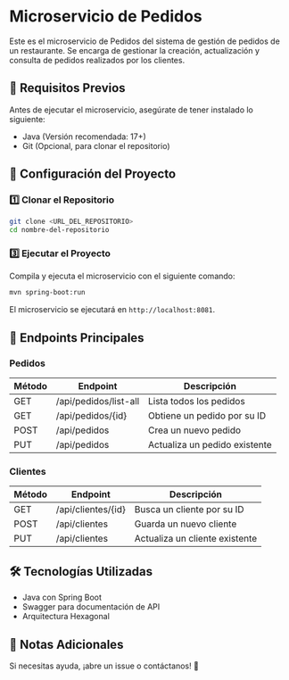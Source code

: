 # Microservicio de Pedidos

Este es el microservicio de Pedidos del sistema de gestión de pedidos de un restaurante. Se encarga de gestionar la creación, actualización y consulta de pedidos realizados por los clientes.

## 🚀 Requisitos Previos
Antes de ejecutar el microservicio, asegúrate de tener instalado lo siguiente:

- Java (Versión recomendada: 17+)
- Git (Opcional, para clonar el repositorio)

## 📂 Configuración del Proyecto

### 1️⃣ Clonar el Repositorio
```sh
git clone <URL_DEL_REPOSITORIO>
cd nombre-del-repositorio
```

### 3️⃣ Ejecutar el Proyecto
Compila y ejecuta el microservicio con el siguiente comando:

```sh
mvn spring-boot:run
```
El microservicio se ejecutará en `http://localhost:8081`.

## 📌 Endpoints Principales

### Pedidos
| Método  | Endpoint            | Descripción                     |
|---------|---------------------|---------------------------------|
| GET     | /api/pedidos/list-all | Lista todos los pedidos        |
| GET     | /api/pedidos/{id}   | Obtiene un pedido por su ID    |
| POST    | /api/pedidos        | Crea un nuevo pedido           |
| PUT     | /api/pedidos        | Actualiza un pedido existente  |

### Clientes
| Método  | Endpoint            | Descripción                     |
|---------|---------------------|---------------------------------|
| GET     | /api/clientes/{id}  | Busca un cliente por su ID     |
| POST    | /api/clientes       | Guarda un nuevo cliente        |
| PUT     | /api/clientes       | Actualiza un cliente existente |

## 🛠 Tecnologías Utilizadas

- Java con Spring Boot
- Swagger para documentación de API
- Arquitectura Hexagonal

## 📝 Notas Adicionales
Si necesitas ayuda, ¡abre un issue o contáctanos! 🚀




